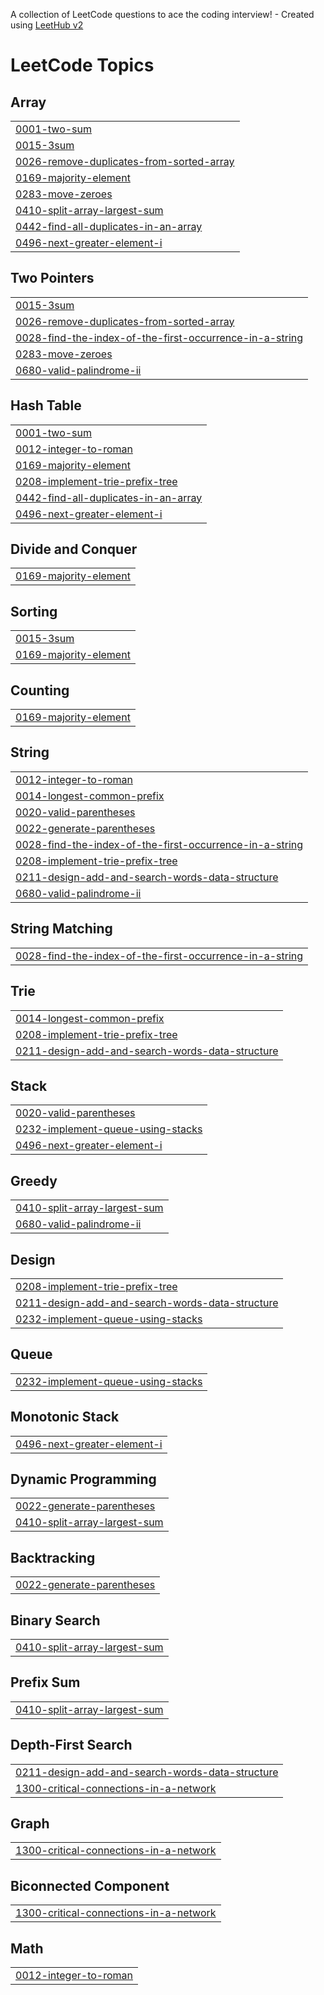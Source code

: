 A collection of LeetCode questions to ace the coding interview! - Created using [LeetHub v2](https://github.com/arunbhardwaj/LeetHub-2.0)
<!---LeetCode Topics Start-->
# LeetCode Topics
## Array
|  |
| ------- |
| [0001-two-sum](https://github.com/ehsansahil/CrackPlacement/tree/master/0001-two-sum) |
| [0015-3sum](https://github.com/ehsansahil/CrackPlacement/tree/master/0015-3sum) |
| [0026-remove-duplicates-from-sorted-array](https://github.com/ehsansahil/CrackPlacement/tree/master/0026-remove-duplicates-from-sorted-array) |
| [0169-majority-element](https://github.com/ehsansahil/CrackPlacement/tree/master/0169-majority-element) |
| [0283-move-zeroes](https://github.com/ehsansahil/CrackPlacement/tree/master/0283-move-zeroes) |
| [0410-split-array-largest-sum](https://github.com/ehsansahil/CrackPlacement/tree/master/0410-split-array-largest-sum) |
| [0442-find-all-duplicates-in-an-array](https://github.com/ehsansahil/CrackPlacement/tree/master/0442-find-all-duplicates-in-an-array) |
| [0496-next-greater-element-i](https://github.com/ehsansahil/CrackPlacement/tree/master/0496-next-greater-element-i) |
## Two Pointers
|  |
| ------- |
| [0015-3sum](https://github.com/ehsansahil/CrackPlacement/tree/master/0015-3sum) |
| [0026-remove-duplicates-from-sorted-array](https://github.com/ehsansahil/CrackPlacement/tree/master/0026-remove-duplicates-from-sorted-array) |
| [0028-find-the-index-of-the-first-occurrence-in-a-string](https://github.com/ehsansahil/CrackPlacement/tree/master/0028-find-the-index-of-the-first-occurrence-in-a-string) |
| [0283-move-zeroes](https://github.com/ehsansahil/CrackPlacement/tree/master/0283-move-zeroes) |
| [0680-valid-palindrome-ii](https://github.com/ehsansahil/CrackPlacement/tree/master/0680-valid-palindrome-ii) |
## Hash Table
|  |
| ------- |
| [0001-two-sum](https://github.com/ehsansahil/CrackPlacement/tree/master/0001-two-sum) |
| [0012-integer-to-roman](https://github.com/ehsansahil/CrackPlacement/tree/master/0012-integer-to-roman) |
| [0169-majority-element](https://github.com/ehsansahil/CrackPlacement/tree/master/0169-majority-element) |
| [0208-implement-trie-prefix-tree](https://github.com/ehsansahil/CrackPlacement/tree/master/0208-implement-trie-prefix-tree) |
| [0442-find-all-duplicates-in-an-array](https://github.com/ehsansahil/CrackPlacement/tree/master/0442-find-all-duplicates-in-an-array) |
| [0496-next-greater-element-i](https://github.com/ehsansahil/CrackPlacement/tree/master/0496-next-greater-element-i) |
## Divide and Conquer
|  |
| ------- |
| [0169-majority-element](https://github.com/ehsansahil/CrackPlacement/tree/master/0169-majority-element) |
## Sorting
|  |
| ------- |
| [0015-3sum](https://github.com/ehsansahil/CrackPlacement/tree/master/0015-3sum) |
| [0169-majority-element](https://github.com/ehsansahil/CrackPlacement/tree/master/0169-majority-element) |
## Counting
|  |
| ------- |
| [0169-majority-element](https://github.com/ehsansahil/CrackPlacement/tree/master/0169-majority-element) |
## String
|  |
| ------- |
| [0012-integer-to-roman](https://github.com/ehsansahil/CrackPlacement/tree/master/0012-integer-to-roman) |
| [0014-longest-common-prefix](https://github.com/ehsansahil/CrackPlacement/tree/master/0014-longest-common-prefix) |
| [0020-valid-parentheses](https://github.com/ehsansahil/CrackPlacement/tree/master/0020-valid-parentheses) |
| [0022-generate-parentheses](https://github.com/ehsansahil/CrackPlacement/tree/master/0022-generate-parentheses) |
| [0028-find-the-index-of-the-first-occurrence-in-a-string](https://github.com/ehsansahil/CrackPlacement/tree/master/0028-find-the-index-of-the-first-occurrence-in-a-string) |
| [0208-implement-trie-prefix-tree](https://github.com/ehsansahil/CrackPlacement/tree/master/0208-implement-trie-prefix-tree) |
| [0211-design-add-and-search-words-data-structure](https://github.com/ehsansahil/CrackPlacement/tree/master/0211-design-add-and-search-words-data-structure) |
| [0680-valid-palindrome-ii](https://github.com/ehsansahil/CrackPlacement/tree/master/0680-valid-palindrome-ii) |
## String Matching
|  |
| ------- |
| [0028-find-the-index-of-the-first-occurrence-in-a-string](https://github.com/ehsansahil/CrackPlacement/tree/master/0028-find-the-index-of-the-first-occurrence-in-a-string) |
## Trie
|  |
| ------- |
| [0014-longest-common-prefix](https://github.com/ehsansahil/CrackPlacement/tree/master/0014-longest-common-prefix) |
| [0208-implement-trie-prefix-tree](https://github.com/ehsansahil/CrackPlacement/tree/master/0208-implement-trie-prefix-tree) |
| [0211-design-add-and-search-words-data-structure](https://github.com/ehsansahil/CrackPlacement/tree/master/0211-design-add-and-search-words-data-structure) |
## Stack
|  |
| ------- |
| [0020-valid-parentheses](https://github.com/ehsansahil/CrackPlacement/tree/master/0020-valid-parentheses) |
| [0232-implement-queue-using-stacks](https://github.com/ehsansahil/CrackPlacement/tree/master/0232-implement-queue-using-stacks) |
| [0496-next-greater-element-i](https://github.com/ehsansahil/CrackPlacement/tree/master/0496-next-greater-element-i) |
## Greedy
|  |
| ------- |
| [0410-split-array-largest-sum](https://github.com/ehsansahil/CrackPlacement/tree/master/0410-split-array-largest-sum) |
| [0680-valid-palindrome-ii](https://github.com/ehsansahil/CrackPlacement/tree/master/0680-valid-palindrome-ii) |
## Design
|  |
| ------- |
| [0208-implement-trie-prefix-tree](https://github.com/ehsansahil/CrackPlacement/tree/master/0208-implement-trie-prefix-tree) |
| [0211-design-add-and-search-words-data-structure](https://github.com/ehsansahil/CrackPlacement/tree/master/0211-design-add-and-search-words-data-structure) |
| [0232-implement-queue-using-stacks](https://github.com/ehsansahil/CrackPlacement/tree/master/0232-implement-queue-using-stacks) |
## Queue
|  |
| ------- |
| [0232-implement-queue-using-stacks](https://github.com/ehsansahil/CrackPlacement/tree/master/0232-implement-queue-using-stacks) |
## Monotonic Stack
|  |
| ------- |
| [0496-next-greater-element-i](https://github.com/ehsansahil/CrackPlacement/tree/master/0496-next-greater-element-i) |
## Dynamic Programming
|  |
| ------- |
| [0022-generate-parentheses](https://github.com/ehsansahil/CrackPlacement/tree/master/0022-generate-parentheses) |
| [0410-split-array-largest-sum](https://github.com/ehsansahil/CrackPlacement/tree/master/0410-split-array-largest-sum) |
## Backtracking
|  |
| ------- |
| [0022-generate-parentheses](https://github.com/ehsansahil/CrackPlacement/tree/master/0022-generate-parentheses) |
## Binary Search
|  |
| ------- |
| [0410-split-array-largest-sum](https://github.com/ehsansahil/CrackPlacement/tree/master/0410-split-array-largest-sum) |
## Prefix Sum
|  |
| ------- |
| [0410-split-array-largest-sum](https://github.com/ehsansahil/CrackPlacement/tree/master/0410-split-array-largest-sum) |
## Depth-First Search
|  |
| ------- |
| [0211-design-add-and-search-words-data-structure](https://github.com/ehsansahil/CrackPlacement/tree/master/0211-design-add-and-search-words-data-structure) |
| [1300-critical-connections-in-a-network](https://github.com/ehsansahil/CrackPlacement/tree/master/1300-critical-connections-in-a-network) |
## Graph
|  |
| ------- |
| [1300-critical-connections-in-a-network](https://github.com/ehsansahil/CrackPlacement/tree/master/1300-critical-connections-in-a-network) |
## Biconnected Component
|  |
| ------- |
| [1300-critical-connections-in-a-network](https://github.com/ehsansahil/CrackPlacement/tree/master/1300-critical-connections-in-a-network) |
## Math
|  |
| ------- |
| [0012-integer-to-roman](https://github.com/ehsansahil/CrackPlacement/tree/master/0012-integer-to-roman) |
<!---LeetCode Topics End-->